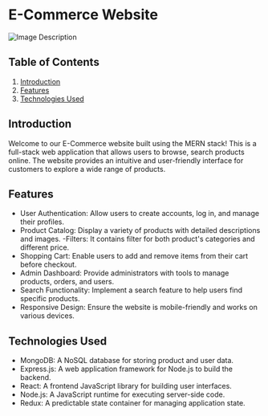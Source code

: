 # E-Commerce Website 

![Image Description](C:\Users\Rohith.M\Desktop\MERN-STACK\image.png)


## Table of Contents

1. [Introduction](#introduction)
2. [Features](#features)
3. [Technologies Used](#technologies-used)

## Introduction

Welcome to our E-Commerce website built using the MERN stack! This is a full-stack web application that allows users to browse, search products online. The website provides an intuitive and user-friendly interface for customers to explore a wide range of products.

## Features

- User Authentication: Allow users to create accounts, log in, and manage their profiles.
- Product Catalog: Display a variety of products with detailed descriptions and images.
-Filters: It contains filter for both product's categories and different price.
- Shopping Cart: Enable users to add and remove items from their cart before checkout.
- Admin Dashboard: Provide administrators with tools to manage products, orders, and users.
- Search Functionality: Implement a search feature to help users find specific products.
- Responsive Design: Ensure the website is mobile-friendly and works on various devices.



## Technologies Used

- MongoDB: A NoSQL database for storing product and user data.
- Express.js: A web application framework for Node.js to build the backend.
- React: A frontend JavaScript library for building user interfaces.
- Node.js: A JavaScript runtime for executing server-side code.
- Redux: A predictable state container for managing application state.

